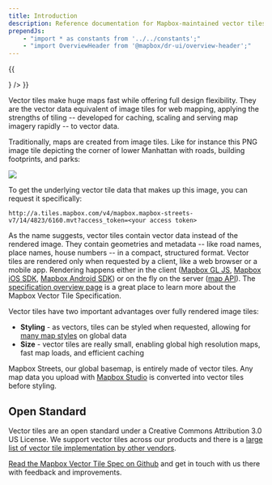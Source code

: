 ```yaml
---
title: Introduction
description: Reference documentation for Mapbox-maintained vector tilesets.
prependJs:
    - "import * as constants from '../../constants';"
    - "import OverviewHeader from '@mapbox/dr-ui/overview-header';"
---
```


{{
  <div className="mb24 mt60 pt30 pt0-mm mt0-mm">
    <OverviewHeader
      features={[
        "Feature one",
        "Feature two",
        "Feature three",
        "Feature four"
      ]}
      title='Vector tiles'
      image={<div></div>}
    />
  </div>
}}

Vector tiles make huge maps fast while offering full design flexibility. They are the vector data equivalent of image tiles for web mapping, applying the strengths of tiling -- developed for caching, scaling and serving map imagery rapidly -- to vector data.

Traditionally, maps are created from image tiles. Like for instance this PNG image tile depicting the corner of lower Manhattan with roads, building footprints, and parks:

![](https://api.mapbox.com/v4/mapbox.streets/14/4823/6160.png?access_token={{constants.ACCESS_TOKEN}})

To get the underlying vector tile data that makes up this image, you can request it specifically:

```
http://a.tiles.mapbox.com/v4/mapbox.mapbox-streets-v7/14/4823/6160.mvt?access_token=<your access token>
```

As the name suggests, vector tiles contain vector data instead of the rendered image. They contain geometries and metadata -- like road names, place names, house numbers -- in a compact, structured format. Vector tiles are rendered only when requested by a client, like a web browser or a mobile app. Rendering happens either in the client ([Mapbox GL JS](https://docs.mapbox.com/mapbox-gl-js/api/), [Mapbox iOS SDK](https://docs.mapbox.com/ios/maps/overview/), [Mapbox Android SDK](https://docs.mapbox.com/android/maps/overview/)) or on the fly on the server ([map API](https://docs.mapbox.com/api/maps/)). The [specification overview page](/vector-tiles/specification/) is a great place to learn more about the Mapbox Vector Tile Specification.

Vector tiles have two important advantages over fully rendered image tiles:

- **Styling** - as vectors, tiles can be styled when requested, allowing for [many map styles](https://www.mapbox.com/maps/) on global data
- **Size** - vector tiles are really small, enabling global high resolution maps, fast map loads, and efficient caching

Mapbox Streets, our global basemap, is entirely made of vector tiles. Any map data you upload with [Mapbox Studio](https://studio.mapbox.com/) is converted into vector tiles before styling.

## Open Standard

Vector tiles are an open standard under a Creative Commons Attribution 3.0 US License. We support vector tiles across our products and there is a [large list of vector tile implementation by other vendors](https://github.com/mapbox/awesome-vector-tiles).

[Read the Mapbox Vector Tile Spec on Github](https://github.com/mapbox/vector-tile-spec) and get in touch with us there with feedback and improvements.

